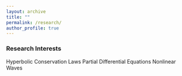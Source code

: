 ```yaml
---
layout: archive
title: ""
permalink: /research/
author_profile: true
---
```

<h3>Research Interests</h3>

Hyperbolic Conservation Laws
Partial Differential Equations
Nonlinear Waves
